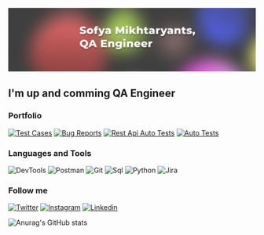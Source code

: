 ![Header](https://github.com/piranesi-27/piranesi-27/blob/master/assets/header.png)

## I'm up and comming QA Engineer

### Portfolio

[![Test Cases](https://img.shields.io/badge/-Test_Cases-3E3C3C?style=for-the-badge&logo=appveyor)](https://docs.google.com/spreadsheets/d/1kTZuVYWpsx4BLAReI6CJawvkhRQ_hGe0tIyRhRjlkng/edit#gid=497153384)
[![Bug Reports](https://img.shields.io/badge/-Bug_Reports-3E3C3C?style=for-the-badge&logo=appveyor)](https://docs.google.com/spreadsheets/d/1kTZuVYWpsx4BLAReI6CJawvkhRQ_hGe0tIyRhRjlkng/edit#gid=1667110429)
[![Rest Api Auto Tests](https://img.shields.io/badge/-Rest_Api_Auto_Tests-3E3C3C?style=for-the-badge&logo=appveyor)](https://github.com/piranesi-27/skillfactory_home_work_py/tree/master/home_work_19.7.2_petfriends_api)
[![Auto Tests](https://img.shields.io/badge/-Auto_Tests-3E3C3C?style=for-the-badge&logo=appveyor)](https://github.com/piranesi-27/skillfactory_home_work_py/tree/master/Final_QAP_Rostelecom_28.1)



### Languages and Tools
![DevTools](https://img.shields.io/badge/-DevTools-3E3C3C?style=for-the-badge&logo=devtools)
![Postman](https://img.shields.io/badge/-Postman-3E3C3C?style=for-the-badge&logo=postman)
![Git](https://img.shields.io/badge/-Git-3E3C3C?style=for-the-badge&logo=git)
![Sql](https://img.shields.io/badge/-Sql-3E3C3C?style=for-the-badge&logo=mysql)
![Python](https://img.shields.io/badge/-Python-3E3C3C?style=for-the-badge&logo=python)
![Jira](https://img.shields.io/badge/-Jira-3E3C3C?style=for-the-badge&logo=jira)


### Follow me

[![Twitter](https://img.shields.io/badge/-Twitter-3E3C3C?style=for-the-badge&logo=twitter)](https://twitter.com/somik27)
[![Instagram](https://img.shields.io/badge/-Instagram-3E3C3C?style=for-the-badge&logo=instagram)](https://www.instagram.com/soph__027/)
[![Linkedin](https://img.shields.io/badge/-Linkedin-3E3C3C?style=for-the-badge&logo=linkedin)](https://www.linkedin.com/in/sofya-mikhtaryants-25a59a169/)

![Anurag's GitHub stats](https://github-readme-stats.vercel.app/api?username=piranesi-27&hide=stars)
